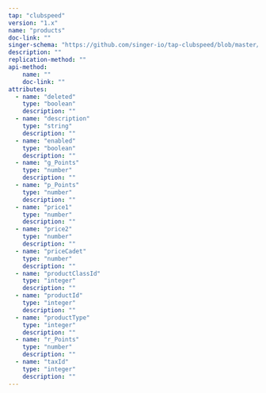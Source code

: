 ```yaml
---
tap: "clubspeed"
version: "1.x"
name: "products"
doc-link: ""
singer-schema: "https://github.com/singer-io/tap-clubspeed/blob/master/tap_clubspeed/schemas/products.json"
description: ""
replication-method: ""
api-method:
    name: ""
    doc-link: ""
attributes:
  - name: "deleted"
    type: "boolean"
    description: ""
  - name: "description"
    type: "string"
    description: ""
  - name: "enabled"
    type: "boolean"
    description: ""
  - name: "g_Points"
    type: "number"
    description: ""
  - name: "p_Points"
    type: "number"
    description: ""
  - name: "price1"
    type: "number"
    description: ""
  - name: "price2"
    type: "number"
    description: ""
  - name: "priceCadet"
    type: "number"
    description: ""
  - name: "productClassId"
    type: "integer"
    description: ""
  - name: "productId"
    type: "integer"
    description: ""
  - name: "productType"
    type: "integer"
    description: ""
  - name: "r_Points"
    type: "number"
    description: ""
  - name: "taxId"
    type: "integer"
    description: ""
---
```

